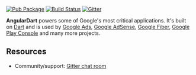 [![Pub Package](https://img.shields.io/pub/v/angular.svg)](https://pub.dev/packages/angular)
[![Build Status](https://travis-ci.org/dart-lang/angular.svg?branch=master)](https://travis-ci.org/dart-lang/angular)
[![Gitter](https://img.shields.io/gitter/room/dart-lang/angular.svg)][Gitter chat room]

**AngularDart** powers some of Google's most critical
applications.
It's built on [Dart] and is used by [Google Ads], [Google AdSense],
[Google Fiber], [Google Play Console] and many more projects.

## Resources

* Community/support: [Gitter chat room]

[Google Play Console]: https://play.google.com/console
[Google AdSense]: https://www.google.com/adsense
[Google Ads]: https://ads.google.com/
[Google Fiber]: https://fiber.google.com/
[Dart]: https://dart.dev/
[Gitter chat room]: https://gitter.im/dart-lang/angular
